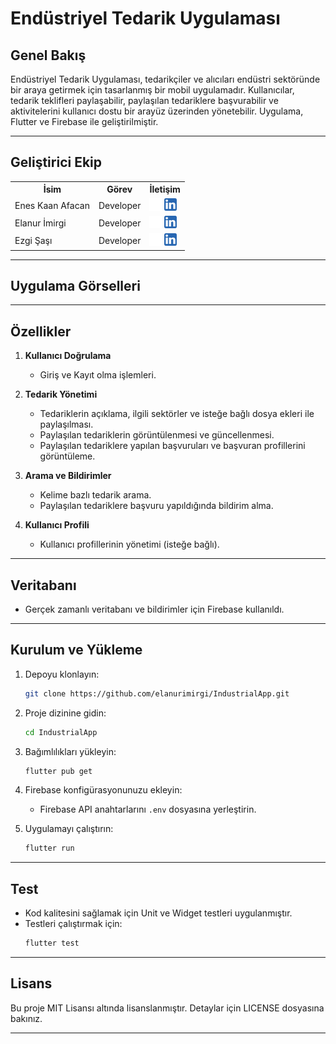 # Endüstriyel Tedarik Uygulaması

## Genel Bakış
Endüstriyel Tedarik Uygulaması, tedarikçiler ve alıcıları endüstri sektöründe bir araya getirmek için tasarlanmış bir mobil uygulamadır. Kullanıcılar, tedarik teklifleri paylaşabilir, paylaşılan tedariklere başvurabilir ve aktivitelerini kullanıcı dostu bir arayüz üzerinden yönetebilir. Uygulama, Flutter ve Firebase ile geliştirilmiştir.

---

## Geliştirici Ekip

 <table>
    <tr>
      <th>İsim</th>
      <th>Görev</th>
      <th>İletişim</th>
    </tr>
    <tr>
      <td>Enes Kaan Afacan</td>
      <td>Developer</td>
      <td>
        <a href="https://github.com/eneskaanafacan" target="_blank"><img src="images/logos/github.png" width="20" height="20"/></a>
        <a href="https://www.linkedin.com/in/enes-kaan-afacan-a60b32259/" target="_blank" ><img src="images/logos/linkedin.png" width="20" height="20" /></a>
      </td>
    </tr>
    <tr>
      <td>Elanur İmirgi</td>
      <td>Developer</td>
      <td>
        <a href="https://github.com/elanurimirgi" target="_blank"><img src="images/logos/github.png" width="20" height="20"/></a>
        <a href="https://www.linkedin.com/in/elanur-imirgi/" target="_blank" ><img src="images/logos/linkedin.png" width="20" height="20" /></a>
      </td>
    </tr>
    <tr>
      <td>Ezgi Şaşı</td>
      <td>Developer</td>
      <td>
        <a href="https://github.com/ezgisasi" target="_blank"><img src="images/logos/github.png" width="20" height="20"/></a>
        <a href="https://www.linkedin.com/in/ezgi-%C5%9Fa%C5%9F%C4%B1-aa66212b2/" target="_blank"><img src="images/logos/linkedin.png" width="20" height="20" /></a>
      </td>
    </tr>
  </tr>
  </table>

---

## Uygulama Görselleri



---


## Özellikler

1. **Kullanıcı Doğrulama**
   - Giriş ve Kayıt olma işlemleri.
   

2. **Tedarik Yönetimi**
   - Tedariklerin açıklama, ilgili sektörler ve isteğe bağlı dosya ekleri ile paylaşılması.
   - Paylaşılan tedariklerin görüntülenmesi ve güncellenmesi.
   - Paylaşılan tedariklere yapılan başvuruları ve başvuran profillerini görüntüleme.

3. **Arama ve Bildirimler**
   - Kelime bazlı tedarik arama.
   - Paylaşılan tedariklere başvuru yapıldığında bildirim alma.

4. **Kullanıcı Profili**
   - Kullanıcı profillerinin yönetimi (isteğe bağlı).

---


## Veritabanı

- Gerçek zamanlı veritabanı ve bildirimler için Firebase kullanıldı.

---


## Kurulum ve Yükleme

1. Depoyu klonlayın:
   ```bash
   git clone https://github.com/elanurimirgi/IndustrialApp.git
   ```

2. Proje dizinine gidin:
   ```bash
   cd IndustrialApp
   ```

3. Bağımlılıkları yükleyin:
   ```bash
   flutter pub get
   ```

4. Firebase konfigürasyonunuzu ekleyin:
   - Firebase API anahtarlarını `.env` dosyasına yerleştirin.

5. Uygulamayı çalıştırın:
   ```bash
   flutter run
   ```

---

## Test

- Kod kalitesini sağlamak için Unit ve Widget testleri uygulanmıştır.
- Testleri çalıştırmak için:
  ```bash
  flutter test
  ```

---



## Lisans

Bu proje MIT Lisansı altında lisanslanmıştır. Detaylar için LICENSE dosyasına bakınız.

---
